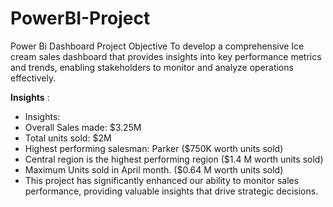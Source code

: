 # PowerBI-Project
Power Bi Dashboard Project Objective To develop a comprehensive Ice cream sales dashboard that provides insights into key performance metrics and trends, enabling stakeholders to monitor and analyze operations effectively.

__Insights__ : 

* Insights:
* Overall Sales made: $3.25M
* Total units sold: $2M
* Highest performing salesman: Parker ($750K worth units sold)
* Central region is the highest performing region ($1.4 M worth units sold)
* Maximum Units sold in April month. ($0.64 M worth units sold)
* This project has significantly enhanced our ability to monitor sales performance, providing valuable insights that drive strategic decisions.
